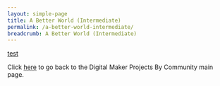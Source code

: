 ```yaml
---
layout: simple-page
title: A Better World (Intermediate)
permalink: /a-better-world-intermediate/
breadcrumb: A Better World (Intermediate)
---
```


[test](/placeholder-a-better-world-intermediate)

Click [here](/in-schools/digital-maker/projects/) to go back to the Digital Maker Projects By Community main page.
